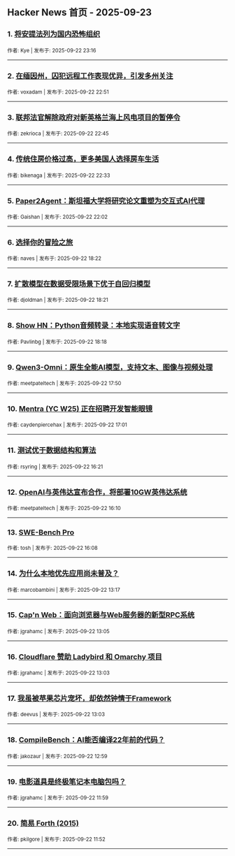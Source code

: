 ## Hacker News 首页 - 2025-09-23


### 1. [将安提法列为国内恐怖组织](https://news.ycombinator.com/item?id=45340814)

<sub>作者: Kye | 发布于: 2025-09-22 23:16</sub>

---

### 2. [在缅因州，囚犯远程工作表现优异，引发多州关注](https://news.ycombinator.com/item?id=45340600)

<sub>作者: voxadam | 发布于: 2025-09-22 22:51</sub>

---

### 3. [联邦法官解除政府对新英格兰海上风电项目的暂停令](https://news.ycombinator.com/item?id=45340550)

<sub>作者: zekrioca | 发布于: 2025-09-22 22:45</sub>

---

### 4. [传统住房价格过高，更多美国人选择房车生活](https://news.ycombinator.com/item?id=45340442)

<sub>作者: bikenaga | 发布于: 2025-09-22 22:33</sub>

---

### 5. [Paper2Agent：斯坦福大学将研究论文重塑为交互式AI代理](https://news.ycombinator.com/item?id=45340133)

<sub>作者: Gaishan | 发布于: 2025-09-22 22:02</sub>

---

### 6. [选择你的冒险之旅](https://news.ycombinator.com/item?id=45337450)

<sub>作者: naves | 发布于: 2025-09-22 18:22</sub>

---

### 7. [扩散模型在数据受限场景下优于自回归模型](https://news.ycombinator.com/item?id=45337433)

<sub>作者: djoldman | 发布于: 2025-09-22 18:21</sub>

---

### 8. [Show HN：Python音频转录：本地实现语音转文字](https://news.ycombinator.com/item?id=45337400)

<sub>作者: Pavlinbg | 发布于: 2025-09-22 18:18</sub>

---

### 9. [Qwen3-Omni：原生全能AI模型，支持文本、图像与视频处理](https://news.ycombinator.com/item?id=45336989)

<sub>作者: meetpateltech | 发布于: 2025-09-22 17:50</sub>

---

### 10. [Mentra (YC W25) 正在招聘开发智能眼镜](https://news.ycombinator.com/item?id=45336282)

<sub>作者: caydenpiercehax | 发布于: 2025-09-22 17:01</sub>

---

### 11. [测试优于数据结构和算法](https://news.ycombinator.com/item?id=45335635)

<sub>作者: rsyring | 发布于: 2025-09-22 16:21</sub>

---

### 12. [OpenAI与英伟达宣布合作，将部署10GW英伟达系统](https://news.ycombinator.com/item?id=45335474)

<sub>作者: meetpateltech | 发布于: 2025-09-22 16:10</sub>

---

### 13. [SWE-Bench Pro](https://news.ycombinator.com/item?id=45335452)

<sub>作者: tosh | 发布于: 2025-09-22 16:08</sub>

---

### 14. [为什么本地优先应用尚未普及？](https://news.ycombinator.com/item?id=45333021)

<sub>作者: marcobambini | 发布于: 2025-09-22 13:17</sub>

---

### 15. [Cap'n Web：面向浏览器与Web服务器的新型RPC系统](https://news.ycombinator.com/item?id=45332883)

<sub>作者: jgrahamc | 发布于: 2025-09-22 13:05</sub>

---

### 16. [Cloudflare 赞助 Ladybird 和 Omarchy 项目](https://news.ycombinator.com/item?id=45332860)

<sub>作者: jgrahamc | 发布于: 2025-09-22 13:03</sub>

---

### 17. [我虽被苹果芯片宠坏，却依然钟情于Framework](https://news.ycombinator.com/item?id=45332859)

<sub>作者: deevus | 发布于: 2025-09-22 13:03</sub>

---

### 18. [CompileBench：AI能否编译22年前的代码？](https://news.ycombinator.com/item?id=45332814)

<sub>作者: jakozaur | 发布于: 2025-09-22 12:59</sub>

---

### 19. [电影道具是终极笔记本电脑包吗？](https://news.ycombinator.com/item?id=45332196)

<sub>作者: jgrahamc | 发布于: 2025-09-22 11:59</sub>

---

### 20. [简易 Forth (2015)](https://news.ycombinator.com/item?id=45332130)

<sub>作者: pkilgore | 发布于: 2025-09-22 11:52</sub>

---
